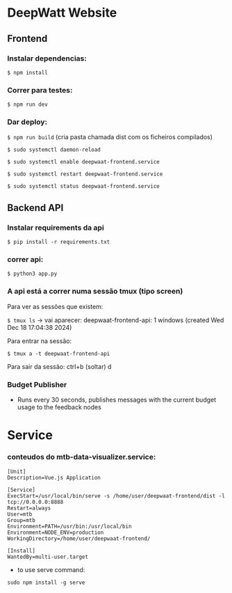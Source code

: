 # DeepWatt Website

## Frontend

### Instalar dependencias:

`$ npm install`

### Correr para testes:

`$ npm run dev`

### Dar deploy:

`$ npm run build`
(cria pasta chamada dist com os ficheiros compilados)

`$ sudo systemctl daemon-reload`

`$ sudo systemctl enable deepwaat-frontend.service`

`$ sudo systemctl restart deepwaat-frontend.service`

`$ sudo systemctl status deepwaat-frontend.service`



## Backend API

### Instalar requirements da api

`$ pip install -r requirements.txt`

### correr api:

`$ python3 app.py`

### A api está a correr numa sessão tmux (tipo screen)

Para ver as sessões que existem:

`$ tmux ls` -> vai aparecer: deepwaat-frontend-api: 1 windows (created Wed Dec 18 17:04:38 2024)

Para entrar na sessão:

`$ tmux a -t deepwaat-frontend-api`

Para sair da sessão: ctrl+b (soltar) d

### Budget Publisher

* Runs every 30 seconds, publishes messages with the current budget usage to the feedback nodes




# Service

### conteudos do mtb-data-visualizer.service:

```
[Unit]
Description=Vue.js Application

[Service]
ExecStart=/usr/local/bin/serve -s /home/user/deepwaat-frontend/dist -l tcp://0.0.0.0:8888
Restart=always
User=mtb
Group=mtb
Environment=PATH=/usr/bin:/usr/local/bin
Environment=NODE_ENV=production
WorkingDirectory=/home/user/deepwaat-frontend/

[Install]
WantedBy=multi-user.target
```

* to use serve command: 

`sudo npm install -g serve` 